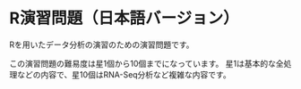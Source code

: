 # R演習問題（日本語バージョン）

Rを用いたデータ分析の演習のための演習問題です。

この演習問題の難易度は星1個から10個までになっています。
星1は基本的な全処理などの内容で、星10個はRNA-Seq分析など複雑な内容です。


